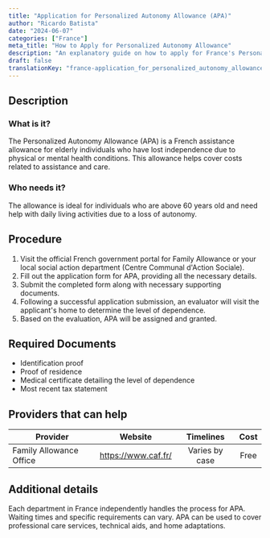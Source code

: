 ```yaml
---
title: "Application for Personalized Autonomy Allowance (APA)"
author: "Ricardo Batista"
date: "2024-06-07"
categories: ["France"]
meta_title: "How to Apply for Personalized Autonomy Allowance"
description: "An explanatory guide on how to apply for France's Personalized Autonomy Allowance (APA)."
draft: false
translationKey: "france-application_for_personalized_autonomy_allowance_(apa)"
---
```


## Description
### What is it?
The Personalized Autonomy Allowance (APA) is a French assistance allowance for elderly individuals who have lost independence due to physical or mental health conditions. This allowance helps cover costs related to assistance and care.

### Who needs it?
The allowance is ideal for individuals who are above 60 years old and need help with daily living activities due to a loss of autonomy.

## Procedure
1. Visit the official French government portal for Family Allowance or your local social action department (Centre Communal d'Action Sociale).
2. Fill out the application form for APA, providing all the necessary details.
3. Submit the completed form along with necessary supporting documents.
4. Following a successful application submission, an evaluator will visit the applicant's home to determine the level of dependence.
5. Based on the evaluation, APA will be assigned and granted.

## Required Documents
* Identification proof
* Proof of residence
* Medical certificate detailing the level of dependence
* Most recent tax statement

## Providers that can help

| Provider        |     Website     |     Timelines    |       Cost      |
| --------------- | --------------- |  :-------------: | :-------------: |
| Family Allowance Office      |  https://www.caf.fr/      |   Varies by case   |        Free       |

## Additional details
Each department in France independently handles the process for APA. Waiting times and specific requirements can vary. APA can be used to cover professional care services, technical aids, and home adaptations.